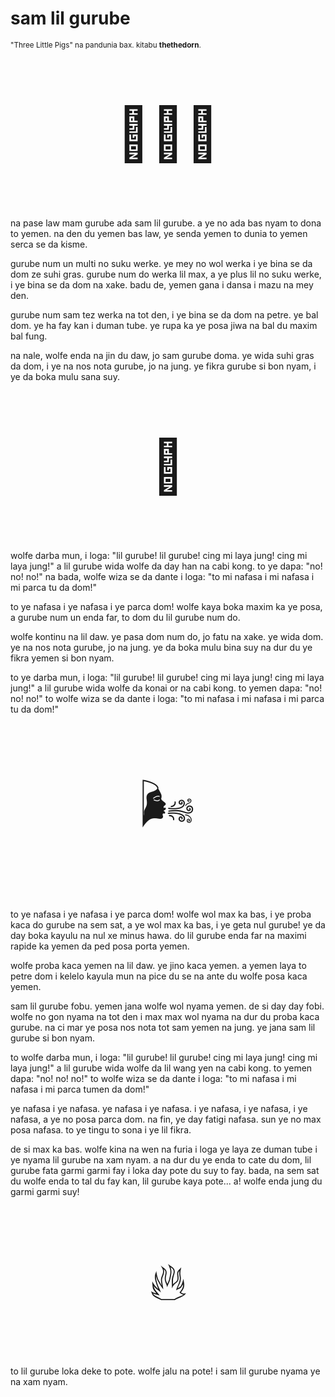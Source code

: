 # sam lil gurube

<small>"Three Little Pigs" na pandunia bax. kitabu **thethedorn**.</small>

<p style="font-size:6em;text-align:center;">🐷🐷🐷</p>

na pase law mam gurube ada sam lil gurube. a ye no ada bas nyam to
dona to yemen. na den du yemen bas law, ye senda yemen to dunia to
yemen serca se da kisme.

gurube num un multi no suku werke. ye mey no wol werka i ye bina se
da dom ze suhi gras. gurube num do werka lil max, a ye plus lil no
suku werke, i ye bina se da dom na xake. badu de, yemen gana i dansa
i mazu na mey den.

gurube num sam tez werka na tot den, i ye bina se da dom na petre. ye
bal dom. ye ha fay kan i duman tube. ye rupa ka ye posa jiwa na bal
du maxim bal fung.

na nale, wolfe enda na jin du daw, jo sam gurube doma. ye wida suhi
gras da dom, i ye na nos nota gurube, jo na jung. ye fikra gurube si
bon nyam, i ye da boka mulu sana suy.

<p style="font-size:6em;text-align:center;">🐺</p>

wolfe darba mun, i loga: "lil gurube! lil gurube! cing mi laya jung!
cing mi laya jung!" a lil gurube wida wolfe da day han na cabi kong.
to ye dapa: "no! no! no!" na bada, wolfe wiza se da dante i loga:
"to mi nafasa i mi nafasa i mi parca tu da dom!"

to ye nafasa i ye nafasa i ye parca dom! wolfe kaya boka maxim ka ye
posa, a gurube num un enda far, to dom du lil gurube num do.

wolfe kontinu na lil daw. ye pasa dom num do, jo fatu na xake. ye
wida dom. ye na nos nota gurube, jo na jung. ye da boka mulu bina suy
na dur du ye fikra yemen si bon nyam.

to ye darba mun, i loga: "lil gurube! lil gurube! cing mi laya jung!
cing mi laya jung!" a lil gurube wida wolfe da konai or na cabi kong.
to yemen dapa: "no! no! no!" to wolfe wiza se da dante i loga: "to
mi nafasa i mi nafasa i mi parca tu da dom!"

<p style="font-size:6em;text-align:center;">🌬️</p>

to ye nafasa i ye nafasa i ye parca dom! wolfe wol max ka bas, i ye
proba kaca do gurube na sem sat, a ye wol max ka bas, i ye geta nul
gurube! ye da day boka kayulu na nul xe minus hawa. do lil gurube
enda far na maximi rapide ka yemen da ped posa porta yemen.

wolfe proba kaca yemen na lil daw. ye jino kaca yemen. a yemen laya
to petre dom i kelelo kayula mun na pice du se na ante du wolfe posa
kaca yemen.

sam lil gurube fobu. yemen jana wolfe wol nyama yemen. de si day day
fobi. wolfe no gon nyama na tot den i max max wol nyama na dur du
proba kaca gurube. na ci mar ye posa nos nota tot sam yemen na jung.
ye jana sam lil gurube si bon nyam.

to wolfe darba mun, i loga: "lil gurube! lil gurube! cing mi laya
jung! cing mi laya jung!" a lil gurube wida wolfe da lil wang yen na
cabi kong. to yemen dapa: "no! no! no!" to wolfe wiza se da dante i
loga: "to mi nafasa i mi nafasa i mi parca tumen da dom!"

ye nafasa i ye nafasa. ye nafasa i ye nafasa. i ye nafasa, i ye
nafasa, i ye nafasa, a ye no posa parca dom. na fin, ye day fatigi
nafasa. sun ye no max posa nafasa. to ye tingu to sona i ye lil
fikra.

de si max ka bas. wolfe kina na wen na furia i loga ye laya ze duman
tube i ye nyama lil gurube na xam nyam. a na dur du ye enda to cate du
dom, lil gurube fata garmi garmi fay i loka day pote du suy to fay.
bada, na sem sat du wolfe enda to tal du fay kan, lil gurube kaya
pote... a! wolfe enda jung du garmi garmi suy!

<p style="font-size:6em;text-align:center;">🔥</p>

to lil gurube loka deke to pote. wolfe jalu na pote! i sam lil gurube
nyama ye na xam nyam.


